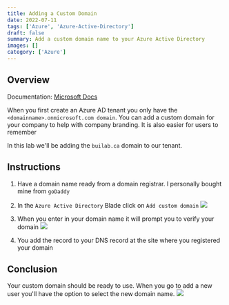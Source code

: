 ```yaml
---
title: Adding a Custom Domain
date: 2022-07-11
tags: ['Azure', 'Azure-Active-Directory']
draft: false
summary: Add a custom domain name to your Azure Active Directory
images: []
category: ['Azure']
---
```


## Overview

Documentation: [Microsoft Docs](https://docs.microsoft.com/en-us/azure/active-directory/fundamentals/add-custom-domain)

When you first create an Azure AD tenant you only have the `<domainname>.onmicrosoft.com domain`. You can add a custom domain for your company to help with company branding. It is also easier for users to remember

In this lab we'll be adding the `builab.ca` domain to our tenant.

## Instructions

1. Have a domain name ready from a domain registrar. I personally bought mine from `goDaddy`
2. In the `Azure Active Directory` Blade click on `Add custom domain`
   ![](https://bui.blob.core.windows.net/labs/Lab_2022_07_11_28_22.webp)

3. When you enter in your domain name it will prompt you to verify your domain
   ![](https://bui.blob.core.windows.net/labs/Lab_2022_07_11_52_24.webp)

4. You add the record to your DNS record at the site where you registered your domain

## Conclusion

Your custom domain should be ready to use. When you go to add a new user you'll have the option to select the new domain name.
![](https://bui.blob.core.windows.net/labs/Lab_2022_07_11_35_26.webp)
